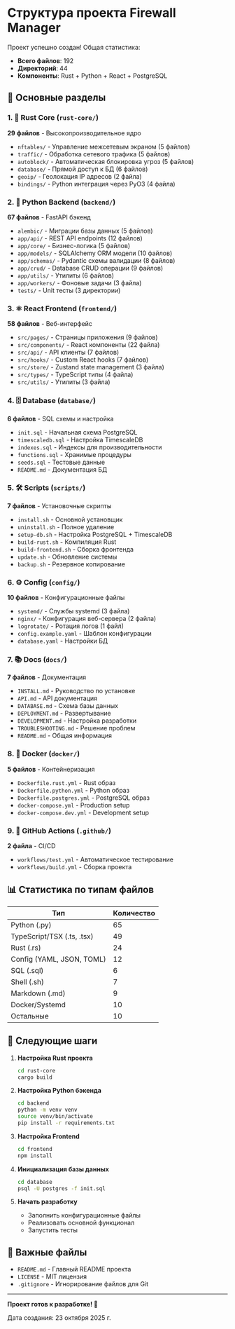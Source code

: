 # Структура проекта Firewall Manager

Проект успешно создан! Общая статистика:

- **Всего файлов**: 192
- **Директорий**: 44
- **Компоненты**: Rust + Python + React + PostgreSQL

## 📂 Основные разделы

### 1. 🦀 Rust Core (`rust-core/`)
**29 файлов** - Высокопроизводительное ядро

- `nftables/` - Управление межсетевым экраном (5 файлов)
- `traffic/` - Обработка сетевого трафика (5 файлов)
- `autoblock/` - Автоматическая блокировка угроз (5 файлов)
- `database/` - Прямой доступ к БД (6 файлов)
- `geoip/` - Геолокация IP адресов (2 файла)
- `bindings/` - Python интеграция через PyO3 (4 файла)

### 2. 🐍 Python Backend (`backend/`)
**67 файлов** - FastAPI бэкенд

- `alembic/` - Миграции базы данных (5 файлов)
- `app/api/` - REST API endpoints (12 файлов)
- `app/core/` - Бизнес-логика (5 файлов)
- `app/models/` - SQLAlchemy ORM модели (10 файлов)
- `app/schemas/` - Pydantic схемы валидации (8 файлов)
- `app/crud/` - Database CRUD операции (9 файлов)
- `app/utils/` - Утилиты (6 файлов)
- `app/workers/` - Фоновые задачи (3 файла)
- `tests/` - Unit тесты (3 директории)

### 3. ⚛️ React Frontend (`frontend/`)
**58 файлов** - Веб-интерфейс

- `src/pages/` - Страницы приложения (9 файлов)
- `src/components/` - React компоненты (22 файла)
- `src/api/` - API клиенты (7 файлов)
- `src/hooks/` - Custom React hooks (7 файлов)
- `src/store/` - Zustand state management (3 файла)
- `src/types/` - TypeScript типы (4 файла)
- `src/utils/` - Утилиты (3 файла)

### 4. 🗄️ Database (`database/`)
**6 файлов** - SQL схемы и настройка

- `init.sql` - Начальная схема PostgreSQL
- `timescaledb.sql` - Настройка TimescaleDB
- `indexes.sql` - Индексы для производительности
- `functions.sql` - Хранимые процедуры
- `seeds.sql` - Тестовые данные
- `README.md` - Документация БД

### 5. 🛠️ Scripts (`scripts/`)
**7 файлов** - Установочные скрипты

- `install.sh` - Основной установщик
- `uninstall.sh` - Полное удаление
- `setup-db.sh` - Настройка PostgreSQL + TimescaleDB
- `build-rust.sh` - Компиляция Rust
- `build-frontend.sh` - Сборка фронтенда
- `update.sh` - Обновление системы
- `backup.sh` - Резервное копирование

### 6. ⚙️ Config (`config/`)
**10 файлов** - Конфигурационные файлы

- `systemd/` - Службы systemd (3 файла)
- `nginx/` - Конфигурация веб-сервера (2 файла)
- `logrotate/` - Ротация логов (1 файл)
- `config.example.yaml` - Шаблон конфигурации
- `database.yaml` - Настройки БД

### 7. 📚 Docs (`docs/`)
**7 файлов** - Документация

- `INSTALL.md` - Руководство по установке
- `API.md` - API документация
- `DATABASE.md` - Схема базы данных
- `DEPLOYMENT.md` - Развертывание
- `DEVELOPMENT.md` - Настройка разработки
- `TROUBLESHOOTING.md` - Решение проблем
- `README.md` - Общая информация

### 8. 🐳 Docker (`docker/`)
**5 файлов** - Контейнеризация

- `Dockerfile.rust.yml` - Rust образ
- `Dockerfile.python.yml` - Python образ
- `Dockerfile.postgres.yml` - PostgreSQL образ
- `docker-compose.yml` - Production setup
- `docker-compose.dev.yml` - Development setup

### 9. 🔄 GitHub Actions (`.github/`)
**2 файла** - CI/CD

- `workflows/test.yml` - Автоматическое тестирование
- `workflows/build.yml` - Сборка проекта

## 📊 Статистика по типам файлов

| Тип | Количество |
|-----|------------|
| Python (.py) | 65 |
| TypeScript/TSX (.ts, .tsx) | 49 |
| Rust (.rs) | 24 |
| Config (YAML, JSON, TOML) | 12 |
| SQL (.sql) | 6 |
| Shell (.sh) | 7 |
| Markdown (.md) | 9 |
| Docker/Systemd | 10 |
| Остальные | 10 |

## 🎯 Следующие шаги

1. **Настройка Rust проекта**
   ```bash
   cd rust-core
   cargo build
   ```

2. **Настройка Python бэкенда**
   ```bash
   cd backend
   python -m venv venv
   source venv/bin/activate
   pip install -r requirements.txt
   ```

3. **Настройка Frontend**
   ```bash
   cd frontend
   npm install
   ```

4. **Инициализация базы данных**
   ```bash
   cd database
   psql -U postgres -f init.sql
   ```

5. **Начать разработку**
   - Заполнить конфигурационные файлы
   - Реализовать основной функционал
   - Запустить тесты

## 📝 Важные файлы

- `README.md` - Главный README проекта
- `LICENSE` - MIT лицензия
- `.gitignore` - Игнорирование файлов для Git

---

**Проект готов к разработке! 🚀**

Дата создания: 23 октября 2025 г.
